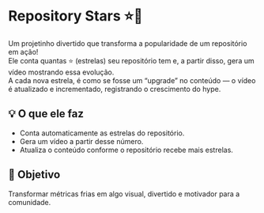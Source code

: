 # Repository Stars ⭐🎥

Um projetinho divertido que transforma a popularidade de um repositório em ação!  
Ele conta quantas ⭐ (estrelas) seu repositório tem e, a partir disso, gera um vídeo mostrando essa evolução.  
A cada nova estrela, é como se fosse um “upgrade” no conteúdo — o vídeo é atualizado e incrementado, registrando o crescimento do hype.

## 💡 O que ele faz

- Conta automaticamente as estrelas do repositório.  
- Gera um vídeo a partir desse número.  
- Atualiza o conteúdo conforme o repositório recebe mais estrelas.  

## 📌 Objetivo

Transformar métricas frias em algo visual, divertido e motivador para a comunidade.
